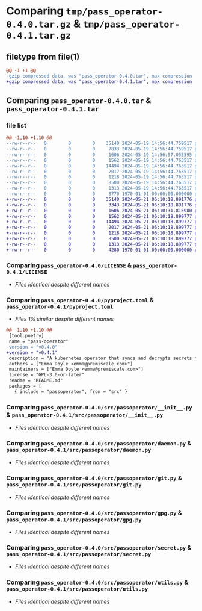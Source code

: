 # Comparing `tmp/pass_operator-0.4.0.tar.gz` & `tmp/pass_operator-0.4.1.tar.gz`

## filetype from file(1)

```diff
@@ -1 +1 @@
-gzip compressed data, was "pass_operator-0.4.0.tar", max compression
+gzip compressed data, was "pass_operator-0.4.1.tar", max compression
```

## Comparing `pass_operator-0.4.0.tar` & `pass_operator-0.4.1.tar`

### file list

```diff
@@ -1,10 +1,10 @@
--rw-r--r--   0        0        0    35140 2024-05-19 14:56:44.759517 pass_operator-0.4.0/LICENSE
--rw-r--r--   0        0        0     7833 2024-05-19 14:56:44.759517 pass_operator-0.4.0/README.md
--rw-r--r--   0        0        0     1606 2024-05-19 14:56:57.055595 pass_operator-0.4.0/pyproject.toml
--rw-r--r--   0        0        0     1562 2024-05-19 14:56:44.763517 pass_operator-0.4.0/src/passoperator/__init__.py
--rw-r--r--   0        0        0    14494 2024-05-19 14:56:44.763517 pass_operator-0.4.0/src/passoperator/daemon.py
--rw-r--r--   0        0        0     2017 2024-05-19 14:56:44.763517 pass_operator-0.4.0/src/passoperator/git.py
--rw-r--r--   0        0        0     1218 2024-05-19 14:56:44.763517 pass_operator-0.4.0/src/passoperator/gpg.py
--rw-r--r--   0        0        0     8500 2024-05-19 14:56:44.763517 pass_operator-0.4.0/src/passoperator/secret.py
--rw-r--r--   0        0        0     1313 2024-05-19 14:56:44.763517 pass_operator-0.4.0/src/passoperator/utils.py
--rw-r--r--   0        0        0     8770 1970-01-01 00:00:00.000000 pass_operator-0.4.0/PKG-INFO
+-rw-r--r--   0        0        0    35140 2024-05-21 06:10:18.891776 pass_operator-0.4.1/LICENSE
+-rw-r--r--   0        0        0     3343 2024-05-21 06:10:18.891776 pass_operator-0.4.1/README.md
+-rw-r--r--   0        0        0     1606 2024-05-21 06:10:31.815980 pass_operator-0.4.1/pyproject.toml
+-rw-r--r--   0        0        0     1562 2024-05-21 06:10:18.899777 pass_operator-0.4.1/src/passoperator/__init__.py
+-rw-r--r--   0        0        0    14494 2024-05-21 06:10:18.899777 pass_operator-0.4.1/src/passoperator/daemon.py
+-rw-r--r--   0        0        0     2017 2024-05-21 06:10:18.899777 pass_operator-0.4.1/src/passoperator/git.py
+-rw-r--r--   0        0        0     1218 2024-05-21 06:10:18.899777 pass_operator-0.4.1/src/passoperator/gpg.py
+-rw-r--r--   0        0        0     8500 2024-05-21 06:10:18.899777 pass_operator-0.4.1/src/passoperator/secret.py
+-rw-r--r--   0        0        0     1313 2024-05-21 06:10:18.899777 pass_operator-0.4.1/src/passoperator/utils.py
+-rw-r--r--   0        0        0     4280 1970-01-01 00:00:00.000000 pass_operator-0.4.1/PKG-INFO
```

### Comparing `pass_operator-0.4.0/LICENSE` & `pass_operator-0.4.1/LICENSE`

 * *Files identical despite different names*

### Comparing `pass_operator-0.4.0/pyproject.toml` & `pass_operator-0.4.1/pyproject.toml`

 * *Files 1% similar despite different names*

```diff
@@ -1,10 +1,10 @@
 [tool.poetry]
 name = "pass-operator"
-version = "v0.4.0"
+version = "v0.4.1"
 description = "A kubernetes operator that syncs and decrypts secrets from pass git repositories"
 authors = ["Emma Doyle <emma@premiscale.com>"]
 maintainers = ["Emma Doyle <emma@premiscale.com>"]
 license = "GPL-3.0-or-later"
 readme = "README.md"
 packages = [
   { include = "passoperator", from = "src" }
```

### Comparing `pass_operator-0.4.0/src/passoperator/__init__.py` & `pass_operator-0.4.1/src/passoperator/__init__.py`

 * *Files identical despite different names*

### Comparing `pass_operator-0.4.0/src/passoperator/daemon.py` & `pass_operator-0.4.1/src/passoperator/daemon.py`

 * *Files identical despite different names*

### Comparing `pass_operator-0.4.0/src/passoperator/git.py` & `pass_operator-0.4.1/src/passoperator/git.py`

 * *Files identical despite different names*

### Comparing `pass_operator-0.4.0/src/passoperator/gpg.py` & `pass_operator-0.4.1/src/passoperator/gpg.py`

 * *Files identical despite different names*

### Comparing `pass_operator-0.4.0/src/passoperator/secret.py` & `pass_operator-0.4.1/src/passoperator/secret.py`

 * *Files identical despite different names*

### Comparing `pass_operator-0.4.0/src/passoperator/utils.py` & `pass_operator-0.4.1/src/passoperator/utils.py`

 * *Files identical despite different names*

